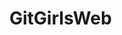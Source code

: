 # GitGirlsWeb
<!DOCTYPE html>
<html lang="en">
  <head>
    <meta charset="UTF-8">
    <title></title>
  </head>
  <body>
    <!-- page content here (this is an HTML comment by the way) -->
  </body>
</html>
